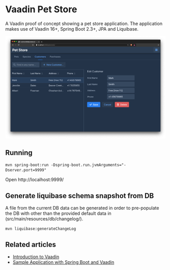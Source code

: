 # Vaadin Pet Store

A Vaadin proof of concept showing a pet store application.
The application makes use of Vaadin 16+, Spring Boot 2.3+, 
JPA and Liquibase.

![Screenshot](doc/vaadin-petstore.png)

## Running
```
mvn spring-boot:run -Dspring-boot.run.jvmArguments="-Dserver.port=9999"
```
Open http://localhost:9999/

## Generate liquibase schema snapshot from DB
A file from the current DB data can be generated in order to pre-populate the DB with other than the provided default data in (src/main/resources/db/changelog/). 
```
mvn liquibase:generateChangeLog
```

## Related articles

- [Introduction to Vaadin](https://www.baeldung.com/vaadin)
- [Sample Application with Spring Boot and Vaadin](https://www.baeldung.com/spring-boot-vaadin)
